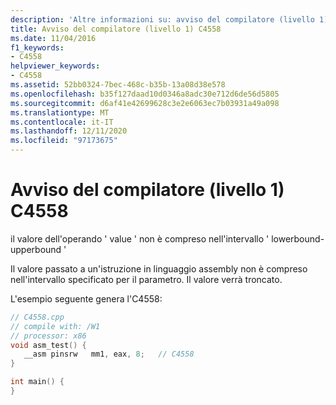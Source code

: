 ```yaml
---
description: 'Altre informazioni su: avviso del compilatore (livello 1) C4558'
title: Avviso del compilatore (livello 1) C4558
ms.date: 11/04/2016
f1_keywords:
- C4558
helpviewer_keywords:
- C4558
ms.assetid: 52bb0324-7bec-468c-b35b-13a08d38e578
ms.openlocfilehash: b35f127daad10d0346a8adc30e712d6de56d5805
ms.sourcegitcommit: d6af41e42699628c3e2e6063ec7b03931a49a098
ms.translationtype: MT
ms.contentlocale: it-IT
ms.lasthandoff: 12/11/2020
ms.locfileid: "97173675"
---
```

# <a name="compiler-warning-level-1-c4558"></a>Avviso del compilatore (livello 1) C4558

il valore dell'operando ' value ' non è compreso nell'intervallo ' lowerbound-upperbound '

Il valore passato a un'istruzione in linguaggio assembly non è compreso nell'intervallo specificato per il parametro. Il valore verrà troncato.

L'esempio seguente genera l'C4558:

```cpp
// C4558.cpp
// compile with: /W1
// processor: x86
void asm_test() {
   __asm pinsrw   mm1, eax, 8;   // C4558
}

int main() {
}
```
